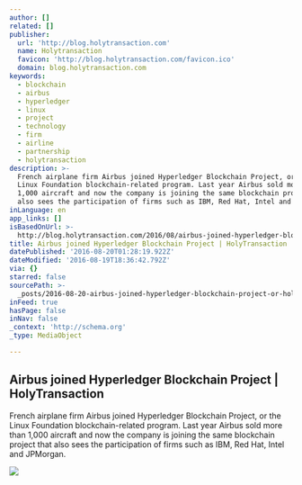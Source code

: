 ```yaml
---
author: []
related: []
publisher:
  url: 'http://blog.holytransaction.com'
  name: Holytransaction
  favicon: 'http://blog.holytransaction.com/favicon.ico'
  domain: blog.holytransaction.com
keywords:
  - blockchain
  - airbus
  - hyperledger
  - linux
  - project
  - technology
  - firm
  - airline
  - partnership
  - holytransaction
description: >-
  French airplane firm Airbus joined Hyperledger Blockchain Project, or the
  Linux Foundation blockchain-related program. Last year Airbus sold more than
  1,000 aircraft and now the company is joining the same blockchain project that
  also sees the participation of firms such as IBM, Red Hat, Intel and JPMorgan.
inLanguage: en
app_links: []
isBasedOnUrl: >-
  http://blog.holytransaction.com/2016/08/airbus-joined-hyperledger-blockchain.html
title: Airbus joined Hyperledger Blockchain Project | HolyTransaction
datePublished: '2016-08-20T01:28:19.922Z'
dateModified: '2016-08-19T18:36:42.792Z'
via: {}
starred: false
sourcePath: >-
  _posts/2016-08-20-airbus-joined-hyperledger-blockchain-project-or-holytransacti.md
inFeed: true
hasPage: false
inNav: false
_context: 'http://schema.org'
_type: MediaObject

---
```

<article style=""><h1>Airbus joined Hyperledger Blockchain Project | HolyTransaction</h1><p>French airplane firm Airbus joined Hyperledger Blockchain Project, or the Linux Foundation blockchain-related program. Last year Airbus sold more than 1,000 aircraft and now the company is joining the same blockchain project that also sees the participation of firms such as IBM, Red Hat, Intel and JPMorgan.</p><img src="https://4.bp.blogspot.com/-PnXDme_drrE/V7c4qeRxTzI/AAAAAAAAAtI/pBNRC8gYlxEf6oFttsmMG6M0VKQ4nEuIACLcB/w1200-h630-p-nu/Screen-Shot-2016-03-11-at-3.06.44-PM.png" /></article>
